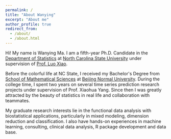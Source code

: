```yaml
---
permalink: /
title: "About Wanying"
excerpt: "About me"
author_profile: true
redirect_from: 
  - /about/
  - /about.html
---
```


Hi! My name is Wanying Ma. I am a fifth-year Ph.D. Candidate in the [Department of Statistics](https://www.stat.ncsu.edu) at [North Carolina State University](https://www.ncsu.edu/) under supervision of [Prof. Luo Xiao](https://www.stat.ncsu.edu/people/xiao/). 

Before the colorful life at NC State, I received my Bachelor's Degree from [School of Mathematical Sciences](http://math.english.bnu.edu.cn/) at [Beijing Normal University](http://english.bnu.edu.cn/). During the college time, I spent two years on several time series prediction research projects under supervision of Prof. Xiaohua Yang. Since then I was greatly attracted by the beauty of statistics in real life and collaboration with teammates.

My graduate research interests lie in the functional data analysis with biostatistical applications, particularly in mixed modeling, dimension reduction and classification. I also have hands-on experiences in machine learning, consulting, clinical data analysis, R package development and data base.